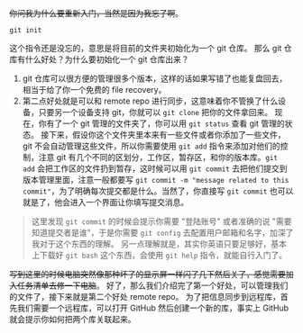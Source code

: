 ~~你问我为什么要重新入门，当然是因为我忘了啊~~。
```git
git init
```
这个指令还是没忘的，意思是将目前的文件夹初始化为一个 git 仓库。
那么 git 仓库有什么好处？为什么要初始化一个 git 仓库出来？
1. git 仓库可以很方便的管理很多个版本，这样的话如果写错了也能复盘回去，相当于给了你一个免费的 file recovery。
2. 第二点好处就是可以和 remote repo 进行同步，这意味着你不管换了什么设备，只要另一个设备支持 git，你就可以 `git clone` 把你的文件拿回来。
现在，你有了一个 git 管理的文件夹了，你可以用 `git status` 查看 git 管理的状态。
接下来，假设你这个文件夹里本来有一些文件或者你添加了一些文件，git 不会自动管理这些文件，所以你需要使用 `git add` 指令来添加对他们的控制，注意 git 有几个不同的区划分，工作区，暂存区，和你的版本库。`git add` 会把工作区的文件扔到暂存，这时候可以用 `git commit` 去把他们提交到版本管理里面，注意一般都要写 `git commit -m "message related to this commit"`，为了明确每次提交都是什么。当然了，你直接写 `git commit` 也可以就是了，他会进入一个界面让你填写提交消息。
>这里发现 `git commit` 的时候会提示你需要 "登陆账号" 或者准确的说 "需要知道提交者是谁"，于是你需要 `git config` 去配置用户邮箱和名字，加深了我对于这个东西的理解。
>另一点理解就是，其实你英语只要足够好，基本上下载好 `git bash` 这个东西，会使用 `git help` 指令，就能自行入门了。

~~写到这里的时候电脑突然像那种坏了的显示屏一样闪了几下然后关了，感觉需要加入任务清单去修一下电脑~~。
好了，那么我们介绍完了第一个好处，可以管理我们的文件了，接下来就是第二个好处 remote repo。
为了把信息同步到远程库，首先我们需要一个远程库，可以打开 GitHub 然后创建一个新的库，事实上 GitHub 就会提示你如何把两个库关联起来。
